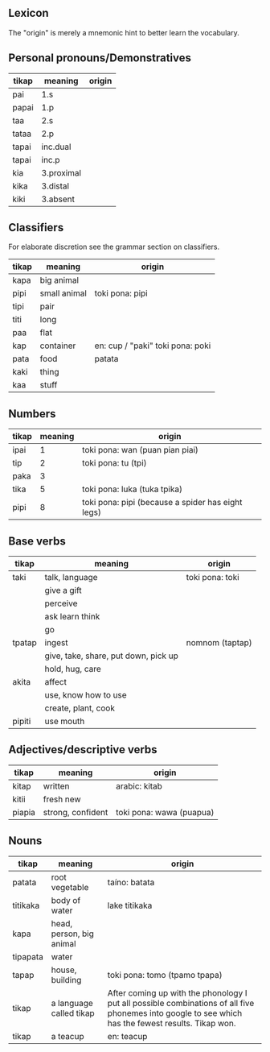 Lexicon
-------

The "origin" is merely a mnemonic hint to better learn the vocabulary.

## Personal pronouns/Demonstratives

tikap     | meaning        | origin 
----------|----------------|--------
pai       | 1.s
papai     | 1.p
taa       | 2.s
tataa     | 2.p
tapai     | inc.dual
tapai     | inc.p
kia       | 3.proximal
kika      | 3.distal
kiki      | 3.absent


## Classifiers

For elaborate discretion see the grammar section on classifiers.

tikap     | meaning        | origin 
----------|----------------|--------
kapa |big animal|
pipi |small animal| toki pona: pipi
tipi |pair|
titi |long|
paa  |flat|
kap  |container| en: cup / "paki" toki pona: poki
pata |food| patata
kaki |thing|
kaa  |stuff|


## Numbers

tikap     | meaning        | origin 
----------|----------------|--------
ipai  | 1 | toki pona: wan (puan pian piai)
tip   | 2 | toki pona: tu (tpi)
paka  | 3 | 
tika  | 5 | toki pona: luka (tuka tpika)
pipi  | 8 | toki pona: pipi (because a spider has eight legs)


## Base verbs

tikap     | meaning        | origin 
----------|----------------|--------
taki      | talk, language | toki pona: toki
          | give a gift
          | perceive
          | ask learn think
          | go
tpatap    | ingest         | nomnom (taptap)
          | give, take, share, put down, pick up
          | hold, hug, care
akita     | affect
          | use, know how to use
          | create, plant, cook
pipiti    | use mouth


## Adjectives/descriptive verbs

tikap     | meaning        | origin 
----------|----------------|--------
kitap     | written        | arabic: kitab
kitii     | fresh new      |
piapia    | strong, confident | toki pona: wawa (puapua)


## Nouns

tikap     | meaning        | origin 
----------|----------------|--------
patata    | root vegetable | taíno: batata
titikaka  | body of water  | lake titikaka
kapa      | head, person, big animal |
tipapata  | water          |
tapap     | house, building | toki pona: tomo (tpamo tpapa)
tikap     | a language called tikap | After coming up with the phonology I put all possible combinations of all five phonemes into google to see which has the fewest results. Tikap won.
tikap     | a teacup       | en: teacup
